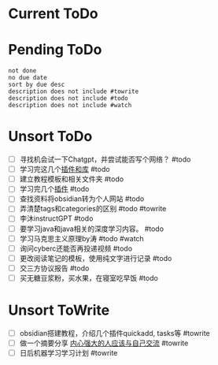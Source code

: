 
# Current ToDo



# Pending ToDo
```tasks
not done
no due date
sort by due desc
description does not include #towrite 
description does not include #todo 
description does not include #watch 
```
# Unsort ToDo
- [ ] 寻找机会试一下Chatgpt，并尝试能否写个网络？ #todo
- [ ] 学习完这几个[插件和库](https://www.bilibili.com/video/BV18Y4y1H7Gu/?vd_source=64171f856db920efec690ac6c00f5cee) #todo
- [ ] 建立教程模板和相关文件夹 #todo
- [ ] 学习完几个[插件](https://www.bilibili.com/video/BV18Y4y1H7Gu/?vd_source=64171f856db920efec690ac6c00f5cee) #todo
- [ ] 查找资料将obsidian转为个人网站 #todo
- [ ] 弄清楚tags和categories的区别 #todo #towrite
- [ ] 李沐instructGPT #todo
- [ ] 要学习java和java相关的深度学习内容。 #todo 
- [ ] 学习马克思主义原理by涛 #todo #watch 
- [ ] 询问cyberc还能否再投递视频 #todo
- [ ] 更改阅读笔记的模板，使用纯文字进行记录 #todo
- [ ] 交三方协议报告 #todo
- [ ] 买无糖豆浆粉，买水果，在寝室吃早饭 #todo

# Unsort ToWrite
- [ ] obsidian搭建教程，介绍几个插件quickadd, tasks等 #towrite 
- [ ] 做一个摘要分享 [内心强大的人应该与自己交流](https://www.zhihu.com/question/520495704/answer/2457153119) #towrite
- [ ] 日后机器学习学习计划 #towrite